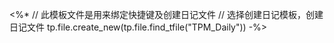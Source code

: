 <%*
// 此模板文件是用来绑定快捷键及创建日记文件
// 选择创建日记模板，创建日记文件
tp.file.create_new(tp.file.find_tfile("TPM_Daily"))
-%>